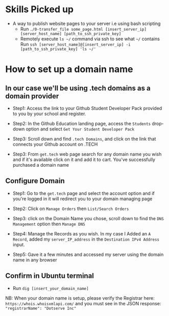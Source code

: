 # Skills Picked up
- A way to publish website pages to your server i.e using bash scripting
	- Run `./0-transfer_file some_page.html [insert_server_ip] [server_host_name] [path_to_ssh_private_key]`
	- Remotely execute `ls ~/` command via ssh to see what `~/` contains
		Run `ssh [server_host_name]@[insert_server_ip] -i [path_to_ssh_private_key] 'ls ~/'`


# How to set up a domain name
## In our case we'll be using .tech domains as a domain provider
- Step1: Access the link to your Github Student Developer Pack provided to you by your school and register.

- Step2: In the Github Education landing page, access the `Students` drop-down option and select  `Get Your Student Developer Pack`

- Step3: Scroll down and find `.tech Domains`, and click on the link that connects your Github account on .TECH

- Step3: From `get.tech` web page search for any domain name you wish and if it's available click on it and add it to cart. You've successfully purchased a domain name


## Configure Domain
- Step1: Go to the `get.tech` page and select the account option and if you're logged in it will redirect you to your domain managing page

- Step2: Click on `Manage Orders` then `List/Search Orders`

- Step3: click on the Domain Name you chose, scroll down to find the `DNS Management` option then `Manage DNS`

- Step4: Manage the Records as you wish. In my case I Added an `A Record`, added my `server_IP_address` in the `Destination IPv4 Address` input.

- Step5: Gave it a few minutes and accessed my server using the domain name in any browser

## Confirm in Ubuntu terminal
- Run `dig [insert_your_domain_name]`


NB: When your domain name is setup, please verify the Registrar here: `https://whois.whoisxmlapi.com/` and you must see in the JSON response: `"registrarName": "Dotserve Inc"`
